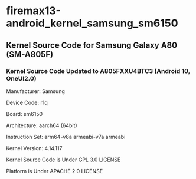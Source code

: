 # firemax13-android_kernel_samsung_sm6150
## Kernel Source Code for Samsung Galaxy A80 (SM-A805F)
### Kernel Source Code Updated to A805FXXU4BTC3 (Android 10, OneUI2.0)

Manufacturer: Samsung

Device Code: r1q

Board: sm6150

Architecture: aarch64 (64bit)

Instruction Set: arm64-v8a armeabi-v7a armeabi

Kernel Version: 4.14.117

Kernel Source Code is Under GPL 3.0 LICENSE

Platform is Under APACHE 2.0 LICENSE
